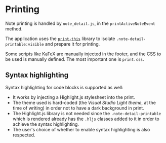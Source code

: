 # Printing
Note printing is handled by `note_detail.js`, in the `printActiveNoteEvent` method.

The application uses the [`print-this`](https://www.npmjs.com/package/print-this) library to isolate `.note-detail-printable:visible` and prepare it for printing.

Some scripts like KaTeX are manually injected in the footer, and the CSS to be used is manually defined. The most important one is `print.css`.

## Syntax highlighting

Syntax highlighting for code blocks is supported as well:

*   It works by injecting a Highlight.js stylesheet into the print.
*   The theme used is hard-coded (the _Visual Studio Light theme_, at the time of writing) in order not to have a dark background in print.
*   The Highlight.js library is not needed since the `.note-detail-printable` which is rendered already has the `.hljs` classes added to it in order to achieve the syntax highlighting.
*   The user's choice of whether to enable syntax highlighting is also respected.